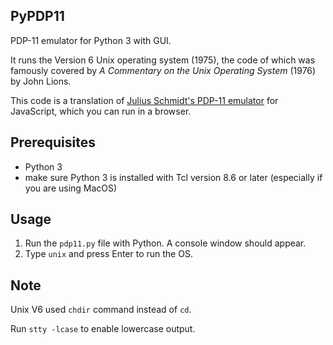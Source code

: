 ## PyPDP11
PDP-11 emulator for Python 3 with GUI. 

It runs the Version 6 Unix operating system (1975), the code of which was famously covered by *A Commentary on the Unix Operating System* (1976) by John Lions.

This code is a translation of [Julius Schmidt's PDP-11 emulator](http://pdp11.aiju.de) for JavaScript, which you can run in a browser.

## Prerequisites

 - Python 3
 - make sure Python 3 is installed with Tcl version 8.6 or later (especially if you are using MacOS)

## Usage

  1. Run the `pdp11.py` file with Python. A console window should appear.
  2. Type `unix` and press Enter to run the OS.

## Note

Unix V6 used `chdir` command instead of `cd`.

Run `stty -lcase` to enable lowercase output.
